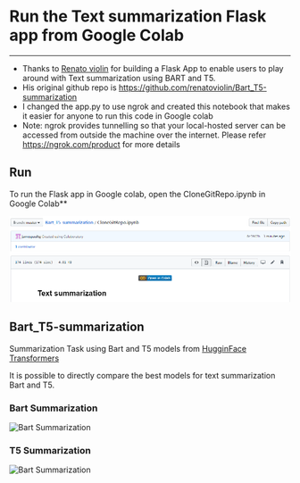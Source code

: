 # Run the Text summarization Flask app from Google Colab
---
- Thanks to [Renato violin](https://www.linkedin.com/in/renato-violin-6681913b/) for building a Flask App to enable users to play around with Text summarization using BART and T5.
- His original github repo is https://github.com/renatoviolin/Bart_T5-summarization
- I changed the app.py to use ngrok and created this notebook that makes it easier for anyone to run this code in Google colab
- Note: ngrok provides tunnelling so that your local-hosted server can be accessed from outside the machine over the internet. Please refer https://ngrok.com/product for more details

## Run
To run the Flask app in Google colab, open the CloneGitRepo.ipynb in Google Colab**

![Open in Google Colab](OpeninColab.png)


## Bart_T5-summarization
Summarization Task using Bart and T5 models from [HugginFace Transformers](https://github.com/huggingface/transformers)

It is possible to directly compare the best models for text summarization Bart and T5.

### Bart Summarization
![Bart Summarization](bart.png)

### T5 Summarization
![Bart Summarization](t5.png)
